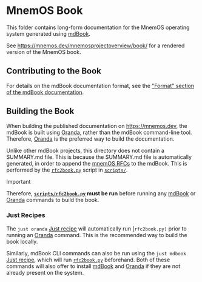 # MnemOS Book

This folder contains long-form documentation for the MnemOS operating system
generated using [mdBook].

See <https://mnemos.dev/mnemosprojectoverview/book/> for a rendered version of the
MnemOS book.

## Contributing to the Book

For details on the mdBook documentation format, see the ["Format"
section of the mdBook documentation][mdbook-format].

## Building the Book

When building the published documentation on <https://mnemos.dev>, the mdBook is
built using [Oranda], rather than the mdBook command-line tool. Therefore,
[Oranda] is the preferred way to build the documentation.

Unlike other mdBook projects, this directory does not contain a SUMMARY.md
file. This is because the SUMMARY.md file is automatically generated, in order
to append the [mnemOS RFCs](../rfcs/) to the mdBook. This is performed
by the [`rfc2book.py`][rfc2book] script in [`scripts/`](../scripts/).

> [!IMPORTANT]
>
> Therefore, **[`scripts/rfc2book.py`][rfc2book] must be run**
> before running any [mdBook] or [Oranda] commands to build the book.

### Just Recipes

The `just oranda` [Just recipe] will automatically run [`rfc2book.py]` prior
to running an [Oranda] command. This is the recommended way to build the book
locally.

Similarly, mdBook CLI commands can also be run using the `just mdbook` [Just
recipe], which will run [`rfc2book.py`][rfc2book] beforehand. Both of these
commands will also offer to install [mdBook] and [Oranda] if they are not
already present on the system.

[mdBook]: https://rust-lang.github.io/mdBook/
[mdbook-format]: https://rust-lang.github.io/mdBook/format/index.html
[Oranda]: https://opensource.axo.dev/oranda/
[rfc2book]: ../scripts/rfc2book.py
[Just recipe]: ../justfile
